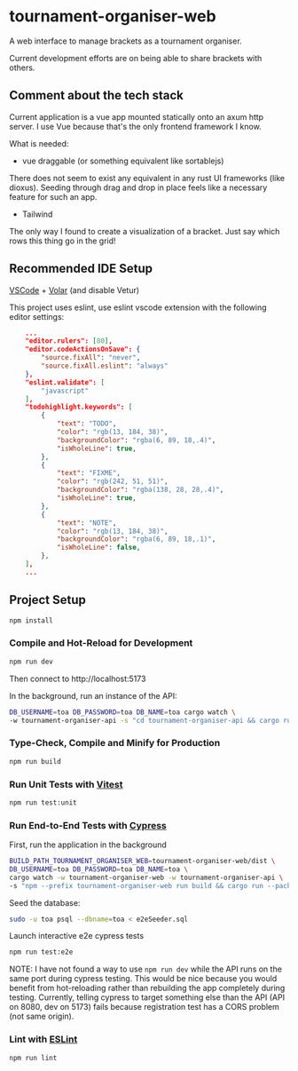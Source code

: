 # tournament-organiser-web

A web interface to manage brackets as a tournament organiser.

Current development efforts are on being able to share brackets with others.

## Comment about the tech stack

Current application is a vue app mounted statically onto an axum http server. I
use Vue because that's the only frontend framework I know.

What is needed:

* vue draggable (or something equivalent like sortablejs) 

There does not seem to exist any equivalent in any rust UI frameworks (like 
dioxus). Seeding through drag and drop in place feels like a necessary feature 
for such an app.

* Tailwind

The only way I found to create a visualization of a bracket. Just say which rows
this thing go in the grid!

## Recommended IDE Setup

[VSCode](https://code.visualstudio.com/) + [Volar](https://marketplace.visualstudio.com/items?itemName=Vue.volar) (and disable Vetur)

This project uses eslint, use eslint vscode extension with the following editor
settings:

```json
    ...
    "editor.rulers": [80],
    "editor.codeActionsOnSave": {
        "source.fixAll": "never",
        "source.fixAll.eslint": "always"
    },
    "eslint.validate": [
        "javascript"
    ],
    "todohighlight.keywords": [
        {
            "text": "TODO",
            "color": "rgb(13, 184, 38)",
            "backgroundColor": "rgba(6, 89, 18,.4)",
            "isWholeLine": true,
        },
        {
            "text": "FIXME",
            "color": "rgb(242, 51, 51)",
            "backgroundColor": "rgba(138, 28, 28,.4)",
            "isWholeLine": true,
        },
        {
            "text": "NOTE",
            "color": "rgb(13, 184, 38)",
            "backgroundColor": "rgba(6, 89, 18,.1)",
            "isWholeLine": false,
        },
    ],
    ...
```

## Project Setup

```sh
npm install
```

### Compile and Hot-Reload for Development

```sh
npm run dev
```

Then connect to http://localhost:5173

In the background, run an instance of the API:

```bash
DB_USERNAME=toa DB_PASSWORD=toa DB_NAME=toa cargo watch \
-w tournament-organiser-api -s "cd tournament-organiser-api && cargo run"
```

### Type-Check, Compile and Minify for Production

```sh
npm run build
```

### Run Unit Tests with [Vitest](https://vitest.dev/)

```sh
npm run test:unit
```

### Run End-to-End Tests with [Cypress](https://www.cypress.io/)

First, run the application in the background

```bash
BUILD_PATH_TOURNAMENT_ORGANISER_WEB=tournament-organiser-web/dist \
DB_USERNAME=toa DB_PASSWORD=toa DB_NAME=toa \
cargo watch -w tournament-organiser-web -w tournament-organiser-api \
-s "npm --prefix tournament-organiser-web run build && cargo run --package tournament-organiser-api"
```

Seed the database:

```bash
sudo -u toa psql --dbname=toa < e2eSeeder.sql
```

Launch interactive e2e cypress tests

```bash
npm run test:e2e
```

NOTE: I have not found a way to use `npm run dev` while the API runs on the same
port during cypress testing. This would be nice because you would benefit from hot-reloading rather than rebuilding the app completely during testing.
Currently, telling cypress to target something else than the API (API on 8080, 
dev on 5173) fails because registration test has a CORS problem (not same 
origin).

### Lint with [ESLint](https://eslint.org/)

```sh
npm run lint
```